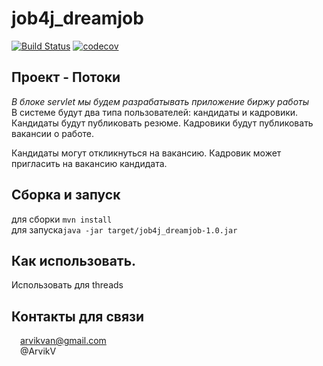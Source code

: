 # job4j_dreamjob
[![Build Status](https://app.travis-ci.com/ArvikVan/job4j_dreamjob.svg?branch=main)](https://app.travis-ci.com/ArvikVan/job4j_dreamjob)
[![codecov](https://codecov.io/gh/ArvikVan/job4j_dreamjob/branch/master/graph/badge.svg?token=SsJi6xoOr4)](https://codecov.io/gh/ArvikVan/job4j_dreamjob)

## Проект - Потоки<br>
_В блоке servlet мы будем разрабатывать приложение биржу работы_
<br>В системе будут два типа пользователей: кандидаты и кадровики. Кандидаты будут публиковать резюме. Кадровики будут публиковать вакансии о работе.

Кандидаты могут откликнуться на вакансию. Кадровик может пригласить на вакансию кандидата.
## Сборка и запуск<br>
для сборки `mvn install`<br>
для запуска`java -jar target/job4j_dreamjob-1.0.jar`

## Как использовать.<br>
Использовать для threads

## Контакты для связи<br>
<img src="https://img.icons8.com/clouds/100/000000/gmail-new.png" width="10"/> arvikvan@gmail.com<br>
<img src="https://img.icons8.com/color/100/000000/telegram-app--v2.png" width="10"/> @ArvikV

